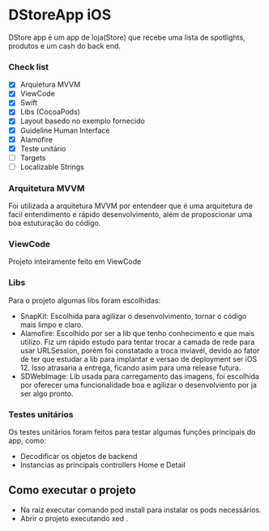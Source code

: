 # DStoreApp iOS
DStore app é um app de loja(Store) que recebe uma lista de spotlights, produtos e um cash do back end.


### Check list

- [x] Arquietura MVVM 
- [x] ViewCode
- [x] Swift
- [x] Libs (CocoaPods)
- [x] Layout basedo no exemplo fornecido
- [x] Guideline Human Interface
- [x] Alamofire
- [x] Teste unitário
- [ ] Targets
- [ ] Localizable Strings

### Arquitetura MVVM
Foi utilizada a arquitetura MVVM por entendeer que é uma arquitetura de facil entendimento e rápido desenvolvimento, além de proposcionar uma boa estuturação do código.

### ViewCode
Projeto inteiramente feito em ViewCode

### Libs
Para o projeto algumas libs foram escolhidas:
- SnapKit: Escolhida para agilizar o desenvolvimento, tornar o código mais limpo e claro.
- Alamofire: Escolhido por ser a lib que tenho conhecimento e que mais utilizo. Fiz um rápido estudo para tentar trocar a camada de rede para usar URLSession, porém foi constatado a troca inviavél, devido ao fator de ter que estudar a lib para implantar e versao de deployment ser iOS 12. Isso atrasaria a entrega, ficando asim para uma release futura. 
- SDWebImage: Lib usada para carregamento das imagens, foi escolhida por oferecer uma funcionalidade boa e agilizar o desenvolviento por ja ser algo pronto. 

### Testes unitários
Os testes unitários foram feitos para testar algumas funções principais do app, como:
- Decodificar os objetos de backend
- Instancias as principais controllers Home e Detail

## Como executar o projeto 
- Na raiz executar comando pod install para instalar os pods necessários.
- Abrir o projeto executando xed .